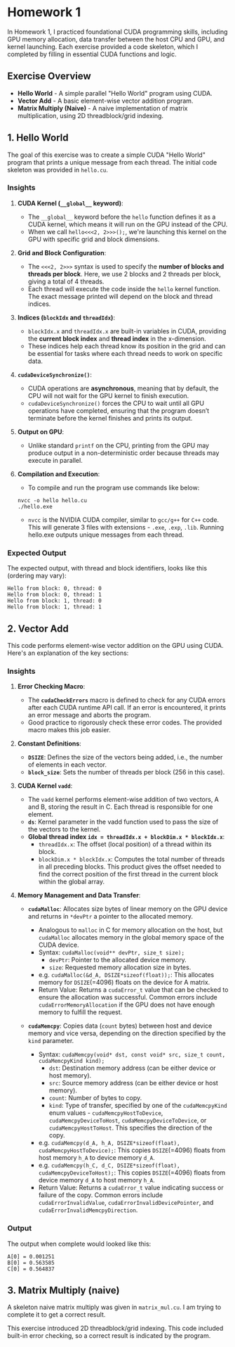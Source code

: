 # Homework 1

In Homework 1, I practiced foundational CUDA programming skills, including GPU memory allocation, data transfer between the host CPU and GPU, and kernel launching. Each exercise provided a code skeleton, which I completed by filling in essential CUDA functions and logic.

## Exercise Overview
* **Hello World** - A simple parallel "Hello World" program using CUDA.
* **Vector Add** - A basic element-wise vector addition program.
* **Matrix Multiply (Naive)** - A naive implementation of matrix multiplication, using 2D threadblock/grid indexing.


## **1. Hello World**
The goal of this exercise was to create a simple CUDA "Hello World" program that prints a unique message from each thread. The initial code skeleton was provided in `hello.cu`.

### Insights

1. **CUDA Kernel (`__global__` keyword)**:
   - The `__global__` keyword before the `hello` function defines it as a CUDA kernel, which means it will run on the GPU instead of the CPU.
   - When we call `hello<<<2, 2>>>();`, we're launching this kernel on the GPU with specific grid and block dimensions.

2. **Grid and Block Configuration**:
   - The `<<<2, 2>>>` syntax is used to specify the **number of blocks and threads per block**. Here, we use 2 blocks and 2 threads per block, giving a total of 4 threads.
   - Each thread will execute the code inside the `hello` kernel function. The exact message printed will depend on the block and thread indices.

3. **Indices (`blockIdx` and `threadIdx`)**:
   - `blockIdx.x` and `threadIdx.x` are built-in variables in CUDA, providing the **current block index** and **thread index** in the x-dimension.
   - These indices help each thread know its position in the grid and can be essential for tasks where each thread needs to work on specific data.

4. **`cudaDeviceSynchronize()`**:
   - CUDA operations are **asynchronous**, meaning that by default, the CPU will not wait for the GPU kernel to finish execution.
   - `cudaDeviceSynchronize()` forces the CPU to wait until all GPU operations have completed, ensuring that the program doesn’t terminate before the kernel finishes and prints its output.

5. **Output on GPU**:
   - Unlike standard `printf` on the CPU, printing from the GPU may produce output in a non-deterministic order because threads may execute in parallel.

6. **Compilation and Execution**:
   - To compile and run the program use commands like below:
    ```
    nvcc -o hello hello.cu
    ./hello.exe
    ```
   - `nvcc` is the NVIDIA CUDA compiler, similar to `gcc/g++` for `C++` code. This will generate 3 files with extensions - `.exe`, `.exp`, `.lib`. Running hello.exe outputs unique messages from each thread.


### Expected Output
The expected output, with thread and block identifiers, looks like this (ordering may vary):
```
Hello from block: 0, thread: 0
Hello from block: 0, thread: 1
Hello from block: 1, thread: 0
Hello from block: 1, thread: 1
```


## **2. Vector Add**

This code performs element-wise vector addition on the GPU using CUDA. Here's an explanation of the key sections:

### Insights

1. **Error Checking Macro**:
   - The **`cudaCheckErrors`** macro is defined to check for any CUDA errors after each CUDA runtime API call. If an error is encountered, it prints an error message and aborts the program.
   - Good practice to rigorously check these error codes. The provided macro makes this job easier.

2. **Constant Definitions**:
   - **`DSIZE`**: Defines the size of the vectors being added, i.e., the number of elements in each vector.
   - **`block_size`**: Sets the number of threads per block (256 in this case).

3. **CUDA Kernel `vadd`**:
   - The `vadd` kernel performs element-wise addition of two vectors, A and B, storing the result in C. Each thread is responsible for one element.
   - **`ds`**: Kernel parameter in the vadd function used to pass the size of the vectors to the kernel.
   - **Global thread index `idx = threadIdx.x + blockDim.x * blockIdx.x`**:
     - `threadIdx.x`: The offset (local position) of a thread within its block.
     - `blockDim.x * blockIdx.x`: Computes the total number of threads in all preceding blocks. This product gives the offset needed to find the correct position of the first thread in the current block within the global array.

4. **Memory Management and Data Transfer**:
   - **`cudaMalloc`**: Allocates size bytes of linear memory on the GPU device and returns in `*devPtr` a pointer to the allocated memory.
     - Analogous to `malloc` in C for memory allocation on the host, but `cudaMalloc` allocates memory in the global memory space of the CUDA device.
     - Syntax: `cudaMalloc(void** devPtr, size_t size);`
       - `devPtr`: Pointer to the allocated device memory.
       - `size`: Requested memory allocation size in bytes.
     - e.g. `cudaMalloc(&d_A, DSIZE*sizeof(float));`: This allocates memory for `DSIZE`(=4096) floats on the device for A matrix.
     - Return Value: Returns a `cudaError_t` value that can be checked to ensure the allocation was successful. Common errors include `cudaErrorMemoryAllocation` if the GPU does not have enough memory to fulfill the request.
       
   - **`cudaMemcpy`**: Copies data (`count` bytes) between host and device memory and vice versa, depending on the direction specified by the `kind` parameter.
     - Syntax: `cudaMemcpy(void* dst, const void* src, size_t count, cudaMemcpyKind kind);`
       - `dst`: Destination memory address (can be either device or host memory).
       - `src`: Source memory address (can be either device or host memory).
       - `count`: Number of bytes to copy.
       - `kind`: Type of transfer, specified by one of the `cudaMemcpyKind` enum values - `cudaMemcpyHostToDevice`, `cudaMemcpyDeviceToHost`, `cudaMemcpyDeviceToDevice`, or `cudaMemcpyHostToHost`. This specifies the direction of the copy.
     - e.g. `cudaMemcpy(d_A, h_A, DSIZE*sizeof(float), cudaMemcpyHostToDevice);`: This copies `DSIZE`(=4096) floats from host memory `h_A` to device memory `d_A`.
     - e.g. `cudaMemcpy(h_C, d_C, DSIZE*sizeof(float), cudaMemcpyDeviceToHost);`: This copies `DSIZE`(=4096) floats from device memory `d_A` to host memory `h_A`.
     - Return Value: Returns a `cudaError_t` value indicating success or failure of the copy. Common errors include `cudaErrorInvalidValue`, `cudaErrorInvalidDevicePointer`, and `cudaErrorInvalidMemcpyDirection`.

### Output
The output when complete would looked like this:
```
A[0] = 0.001251
B[0] = 0.563585
C[0] = 0.564837
```


## **3. Matrix Multiply (naive)**

A skeleton naive matrix multiply was given in `matrix_mul.cu`. I am trying to complete it to get a correct result.

This exercise introduced 2D threadblock/grid indexing. This code included built-in error checking, so a correct result is indicated by the program.
